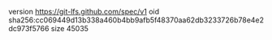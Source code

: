 version https://git-lfs.github.com/spec/v1
oid sha256:cc069449d13b338a460b4bb9afb5f48370aa62db3233726b78e4e2dc973f5766
size 45035
